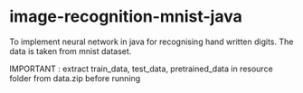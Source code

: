 # image-recognition-mnist-java
To implement neural network in java for recognising hand written digits. The data is taken from mnist dataset.

IMPORTANT : extract train_data, test_data, pretrained_data in resource folder from data.zip before running